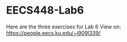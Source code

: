 # EECS448-Lab6
Here are the three exercises for Lab 6
View on: https://people.eecs.ku.edu/~i909l339/

